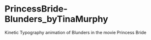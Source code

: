 # PrincessBride-Blunders_byTinaMurphy
Kinetic Typography animation of Blunders in the movie Princess Bride

